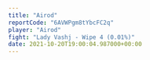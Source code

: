 ```yaml
---
title: "Airod"
reportCode: "6AVWPgm8tYbcFC2q"
player: "Airod"
fight: "Lady Vashj - Wipe 4 (0.01%)"
date: 2021-10-20T19:00:04.987000+00:00
---
```

